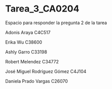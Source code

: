 # Tarea\_3\_CA0204  

Espacio para responder la pregunta 2 de la tarea  

Adonis Araya C4C517  

Erika Wu C38600  

Ashly Garro C33198  

Robert Melendez C34772  

José Miguel Rodríguez Gómez C4J104  

Daniela Prado Vargas C26070  
